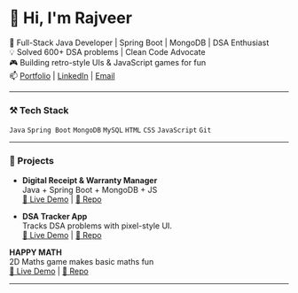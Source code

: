 # 👋 Hi, I'm Rajveer

🚀 Full-Stack Java Developer | Spring Boot | MongoDB | DSA Enthusiast  
💡 Solved 600+ DSA problems | Clean Code Advocate  
🎮 Building retro-style UIs & JavaScript games for fun  
📫 [Portfolio]([yourportfolio.com](https://extraordinary-gingersnap-290c20.netlify.app/)) | [LinkedIn]([linkedin.com/in/yourprofile](https://leetcode.com/u/rajveer831908/)) | [Email](mailto:rajveersengar03@gmail.com)

---

### ⚒️ Tech Stack
`Java` `Spring Boot` `MongoDB` `MySQL` `HTML` `CSS` `JavaScript` `Git`  

---

### 🧩 Projects
- **Digital Receipt & Warranty Manager**  
  Java + Spring Boot + MongoDB + JS  
  [🔗 Live Demo](https://scintillating-pony-d7164c.netlify.app/) | [📂 Repo](https://github.com/Geek-Rajveer/receipt-manager)

- **DSA Tracker App**  
  Tracks DSA problems with pixel-style UI.  
  [🔗 Live Demo](https://scintillating-babka-3379e4.netlify.app/) | [📂 Repo](https://github.com/Geek-Rajveer/dsatracker)

**HAPPY MATH**  
  2D Maths game makes basic maths fun  
  [🔗 Live Demo](https://leafy-bunny-c7fb70.netlify.app/) | [📂 Repo](https://github.com/Geek-Rajveer/Happy-Math)

---
